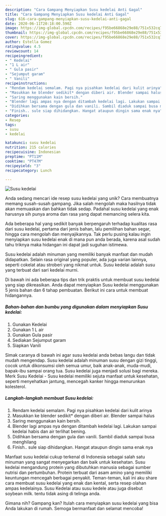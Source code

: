 ```yaml
---
description: "Cara Gampang Menyiapkan Susu kedelai Anti Gagal"
title: "Cara Gampang Menyiapkan Susu kedelai Anti Gagal"
slug: 616-cara-gampang-menyiapkan-susu-kedelai-anti-gagal
date: 2020-06-11T20:18:00.590Z
image: https://img-global.cpcdn.com/recipes/f95be66868e29e88/751x532cq70/susu-kedelai-foto-resep-utama.jpg
thumbnail: https://img-global.cpcdn.com/recipes/f95be66868e29e88/751x532cq70/susu-kedelai-foto-resep-utama.jpg
cover: https://img-global.cpcdn.com/recipes/f95be66868e29e88/751x532cq70/susu-kedelai-foto-resep-utama.jpg
author: Estella Gomez
ratingvalue: 4.5
reviewcount: 14
recipeingredient:
- " Kedelai"
- "1 L air"
- " Gula pasir"
- "Sejumput garam"
- " Vanili"
recipeinstructions:
- "Rendam kedelai semalam. Pagi nya pisahkan kedelai dari kulit arinya"
- "Masukkan ke blender sedikit* dengan diberi air. Blender sampai halus"
- "Saring menggunakan kain bersih."
- "Blender lagi ampas nya dengan ditambah kedelai lagi. Lakukan sampai kedelai habis dan air terlihat bening."
- "Didihkan bersama dengan gula dan vanili. Sambil diaduk sampai busa menghilang"
- "Finish.. sule siap dihidangkan. Hangat ataupun dingin sama enak nya"
categories:
- Resep
tags:
- susu
- kedelai

katakunci: susu kedelai 
nutrition: 215 calories
recipecuisine: Indonesian
preptime: "PT11M"
cooktime: "PT47M"
recipeyield: "3"
recipecategory: Lunch

---
```



![Susu kedelai](https://img-global.cpcdn.com/recipes/f95be66868e29e88/751x532cq70/susu-kedelai-foto-resep-utama.jpg)

Anda sedang mencari ide resep susu kedelai yang unik? Cara membuatnya memang susah-susah gampang. Jika salah mengolah maka hasilnya tidak akan memuaskan dan bahkan tidak sedap. Padahal susu kedelai yang enak harusnya sih punya aroma dan rasa yang dapat memancing selera kita.

Ada beberapa hal yang sedikit banyak berpengaruh terhadap kualitas rasa dari susu kedelai, pertama dari jenis bahan, lalu pemilihan bahan segar, hingga cara mengolah dan menyajikannya. Tak perlu pusing kalau ingin menyiapkan susu kedelai enak di mana pun anda berada, karena asal sudah tahu triknya maka hidangan ini dapat jadi suguhan istimewa.

Susu kedelai adalah minuman yang memiliki banyak manfaat dan mudah didapatkan. Selain rasa original yang populer, ada juga varian lainnya, seperti cokelat atau stroberi yang nikmat untuk. Susu kedelai adalah susu yang terbuat dari sari kedelai murni.


Di bawah ini ada beberapa tips dan trik praktis untuk membuat susu kedelai yang siap dikreasikan. Anda dapat menyiapkan Susu kedelai menggunakan 5 jenis bahan dan 6 tahap pembuatan. Berikut ini cara untuk membuat hidangannya.

<!--inarticleads1-->

##### Bahan-bahan dan bumbu yang digunakan dalam menyiapkan Susu kedelai:

1. Gunakan  Kedelai
1. Gunakan 1 L air
1. Gunakan  Gula pasir
1. Sediakan Sejumput garam
1. Siapkan  Vanili


Simak caranya di bawah ini agar susu kedelai anda bebas langu dan tidak mudah mengendap. Susu kedelai adalah minuman susu dengan gizi tinggi, cocok untuk dikonsumsi oleh semua umur, baik anak-anak, muda-mudi, bapak-ibu sampai orang tua. Susu kedelai juga menjadi solusi bagi mereka. Merk Susu Kedelai - Susu kedelai memiliki sejuta manfaat untuk kesehatan, seperti menyehatkan jantung, mencegah kanker hingga menurunkan kolesterol. 

<!--inarticleads2-->

##### Langkah-langkah membuat Susu kedelai:

1. Rendam kedelai semalam. Pagi nya pisahkan kedelai dari kulit arinya
1. Masukkan ke blender sedikit* dengan diberi air. Blender sampai halus
1. Saring menggunakan kain bersih.
1. Blender lagi ampas nya dengan ditambah kedelai lagi. Lakukan sampai kedelai habis dan air terlihat bening.
1. Didihkan bersama dengan gula dan vanili. Sambil diaduk sampai busa menghilang
1. Finish.. sule siap dihidangkan. Hangat ataupun dingin sama enak nya


Manfaat susu kedelai cukup terkenal di Indonesia sebagai salah satu minuman yang sangat menyegarkan dan baik untuk kesehatan. Susu kedelai mengandung protein yang dibutuhkan manusia sebagai sumber nutrisi dan pertumbuhan. Protein terbuat dari asam amino yang memiliki keuntungan mencegah berbagai penyakit. Teman-teman, kali ini aku share cara membuat susu kedelai yang enak dan kental, serta resep olahan ampas kedelainya. Susu Kedelai atau susu kedele atau juga disebut soybean milk. tentu tidak asing di telinga anda. 

Gimana nih? Gampang kan? Itulah cara menyiapkan susu kedelai yang bisa Anda lakukan di rumah. Semoga bermanfaat dan selamat mencoba!
